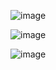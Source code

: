 ![image](https://github.com/user-attachments/assets/f74c4813-23f2-46c5-ac69-fe2e62f74184)

![image](https://github.com/user-attachments/assets/ab3e12e7-f84b-4b4c-b7b3-c07d7f1d9b08)

![image](https://github.com/user-attachments/assets/5cd0ce0e-77ec-403c-a911-cdd5e4b47fe1)
